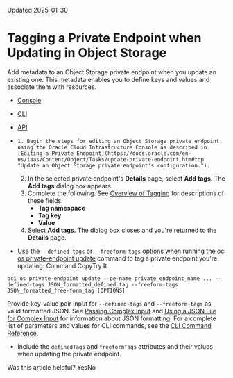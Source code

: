 Updated 2025-01-30
# Tagging a Private Endpoint when Updating in Object Storage
Add metadata to an Object Storage private endpoint when you update an existing one. This metadata enables you to define keys and values and associate them with resources.
  * [Console](https://docs.oracle.com/en-us/iaas/Content/Object/Tasks/tag-update-private-endpoint.htm)
  * [CLI](https://docs.oracle.com/en-us/iaas/Content/Object/Tasks/tag-update-private-endpoint.htm)
  * [API](https://docs.oracle.com/en-us/iaas/Content/Object/Tasks/tag-update-private-endpoint.htm)


  *     1. Begin the steps for editing an Object Storage private endpoint using the Oracle Cloud Infrastructure Console as described in [Editing a Private Endpoint](https://docs.oracle.com/en-us/iaas/Content/Object/Tasks/update-private-endpoint.htm#top "Update an Object Storage private endpoint's configuration.").
    2. In the selected private endpoint's **Details** page, select **Add tags**. The **Add tags** dialog box appears.
    3. Complete the following. See [Overview of Tagging](https://docs.oracle.com/iaas/Content/Tagging/Concepts/taggingoverview.htm) for descriptions of these fields. 
       * **Tag namespace**
       * **Tag key**
       * **Value**
    4. Select **Add tags**. The dialog box closes and you're returned to the **Details** page.
  * Use the `--defined-tags` or `--freeform-tags` options when running the [oci os private-endpoint update](https://docs.oracle.com/iaas/tools/oci-cli/latest/oci_cli_docs/cmdref/os/private-endpoint/update.html) command to tag a private endpoint you're updating:
Command
CopyTry It
```
oci os private-endpoint update --pe-name private_endpoint_name ... --defined-tags JSON_formatted_defined_tag --freeform-tags JSON_formatted_free-form_tag [OPTIONS]
```

Provide key-value pair input for `--defined-tags` and `--freeform-tags` as valid formatted JSON. See [Passing Complex Input](https://docs.oracle.com/iaas/Content/API/SDKDocs/cliusing.htm#Managing_CLI_Input_and_Output) and [Using a JSON File for Complex Input](https://docs.oracle.com/iaas/Content/API/SDKDocs/cliusing.htm#AdvancedJSON) for information about JSON formatting.
For a complete list of parameters and values for CLI commands, see the [CLI Command Reference](https://docs.oracle.com/iaas/tools/oci-cli/latest).
  * Include the `definedTags` and `freeformTags` attributes and their values when updating the private endpoint.


Was this article helpful?
YesNo

